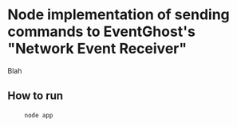 <h1>Node implementation of sending commands to EventGhost's "Network Event Receiver"</h1>
<p>Blah</p>
<h2>How to run</h2>
<pre>
	<code>node app</code>
</pre>